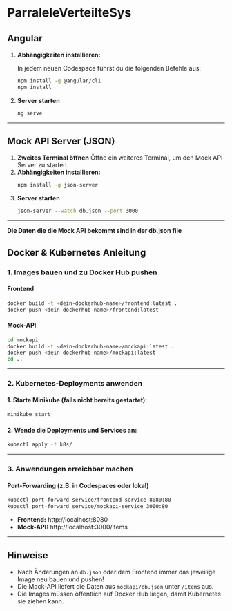 # ParraleleVerteilteSys

## Angular
1. **Abhängigkeiten installieren:**

   In jedem neuen Codespace führst du die folgenden Befehle aus:
   ```bash
   npm install -g @angular/cli
   npm install
2. **Server starten**
   ```bash
   ng serve

***

## Mock API Server (JSON)
1. **Zweites Terminal öffnen**
   Öffne ein weiteres Terminal, um den Mock API Server zu starten.
2. **Abhängigkeiten installieren:**
   ```bash
   npm install -g json-server
4. **Server starten**
   ```bash
   json-server --watch db.json --port 3000

***

**Die Daten die die Mock API bekommt sind in der db.json file**

## Docker & Kubernetes Anleitung

### 1. Images bauen und zu Docker Hub pushen

#### Frontend

```bash
docker build -t <dein-dockerhub-name>/frontend:latest .
docker push <dein-dockerhub-name>/frontend:latest
```

#### Mock-API

```bash
cd mockapi
docker build -t <dein-dockerhub-name>/mockapi:latest .
docker push <dein-dockerhub-name>/mockapi:latest
cd ..
```

***

### 2. Kubernetes-Deployments anwenden

#### 1. Starte Minikube (falls nicht bereits gestartet):

```bash
minikube start
```

#### 2. Wende die Deployments und Services an:

```bash
kubectl apply -f k8s/
```

***

### 3. Anwendungen erreichbar machen

#### Port-Forwarding (z.B. in Codespaces oder lokal)

```bash
kubectl port-forward service/frontend-service 8080:80
kubectl port-forward service/mockapi-service 3000:80
```

- **Frontend:** http://localhost:8080
- **Mock-API:** http://localhost:3000/items

***

## Hinweise

- Nach Änderungen an `db.json` oder dem Frontend immer das jeweilige Image neu bauen und pushen!
- Die Mock-API liefert die Daten aus `mockapi/db.json` unter `/items` aus.
- Die Images müssen öffentlich auf Docker Hub liegen, damit Kubernetes sie ziehen kann.